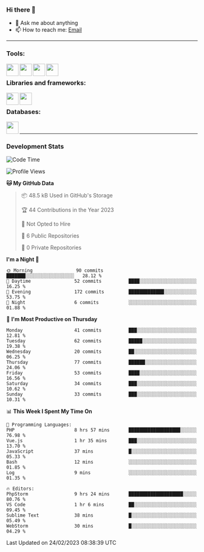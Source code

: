 ### Hi there 👋

- 💬 Ask me about anything
- 📫 How to reach me: [Email]

---

### Tools:
<img align='left' height="32" width="32" src="https://cdn.jsdelivr.net/npm/simple-icons@4.8.0/icons/phpstorm.svg" />
<img align='left' height="32" width="32" src="https://cdn.jsdelivr.net/npm/simple-icons@4.8.0/icons/sublimetext.svg" />
<img align='left' height="32" width="32" src="https://cdn.jsdelivr.net/npm/simple-icons@4.8.0/icons/laragon.svg" />
<img align='left' height="32" width="32" src="https://cdn.jsdelivr.net/npm/simple-icons@4.8.0/icons/xampp.svg" />
<br>

### Libraries and frameworks:
<img align='left' height="32" width="32" src="https://cdn.jsdelivr.net/npm/simple-icons@4.8.0/icons/laravel.svg" />
<img align='left' height="32" width="32" src="https://cdn.jsdelivr.net/npm/simple-icons@4.8.0/icons/jquery.svg" />
<br>

### Databases:
<img align='left' height="32" width="32" src="https://cdn.jsdelivr.net/npm/simple-icons@4.8.0/icons/mysql.svg" />
<br>

---
### Development Stats
<!--START_SECTION:waka-->
![Code Time](http://img.shields.io/badge/Code%20Time-974%20hrs%2026%20mins-blue)

![Profile Views](http://img.shields.io/badge/Profile%20Views-2-blue)

**🐱 My GitHub Data** 

> 📦 48.5 kB Used in GitHub's Storage 
 > 
> 🏆 44 Contributions in the Year 2023
 > 
> 🚫 Not Opted to Hire
 > 
> 📜 6 Public Repositories 
 > 
> 🔑 0 Private Repositories 
 > 
**I'm a Night 🦉** 

```text
🌞 Morning                90 commits          ███████░░░░░░░░░░░░░░░░░░   28.12 % 
🌆 Daytime                52 commits          ████░░░░░░░░░░░░░░░░░░░░░   16.25 % 
🌃 Evening                172 commits         █████████████░░░░░░░░░░░░   53.75 % 
🌙 Night                  6 commits           ░░░░░░░░░░░░░░░░░░░░░░░░░   01.88 % 
```
📅 **I'm Most Productive on Thursday** 

```text
Monday                   41 commits          ███░░░░░░░░░░░░░░░░░░░░░░   12.81 % 
Tuesday                  62 commits          █████░░░░░░░░░░░░░░░░░░░░   19.38 % 
Wednesday                20 commits          ██░░░░░░░░░░░░░░░░░░░░░░░   06.25 % 
Thursday                 77 commits          ██████░░░░░░░░░░░░░░░░░░░   24.06 % 
Friday                   53 commits          ████░░░░░░░░░░░░░░░░░░░░░   16.56 % 
Saturday                 34 commits          ███░░░░░░░░░░░░░░░░░░░░░░   10.62 % 
Sunday                   33 commits          ███░░░░░░░░░░░░░░░░░░░░░░   10.31 % 
```


📊 **This Week I Spent My Time On** 

```text
💬 Programming Languages: 
PHP                      8 hrs 57 mins       ███████████████████░░░░░░   76.98 % 
Vue.js                   1 hr 35 mins        ███░░░░░░░░░░░░░░░░░░░░░░   13.70 % 
JavaScript               37 mins             █░░░░░░░░░░░░░░░░░░░░░░░░   05.33 % 
Bash                     12 mins             ░░░░░░░░░░░░░░░░░░░░░░░░░   01.85 % 
Log                      9 mins              ░░░░░░░░░░░░░░░░░░░░░░░░░   01.35 % 

🔥 Editors: 
PhpStorm                 9 hrs 24 mins       ████████████████████░░░░░   80.76 % 
VS Code                  1 hr 6 mins         ██░░░░░░░░░░░░░░░░░░░░░░░   09.45 % 
Sublime Text             38 mins             █░░░░░░░░░░░░░░░░░░░░░░░░   05.49 % 
WebStorm                 30 mins             █░░░░░░░░░░░░░░░░░░░░░░░░   04.29 % 
```


 Last Updated on 24/02/2023 08:38:39 UTC
<!--END_SECTION:waka-->

[huyviet]: https://huyviet.vn/
[EMAIl]: https://mail.google.com/mail/u/0/?fs=1&tf=cm&source=mailto&to=huynguyenviet0110@gmail.com

